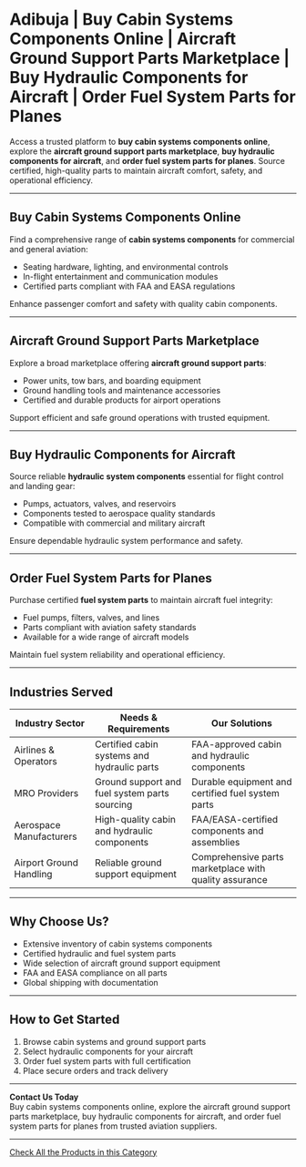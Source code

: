 # Adibuja | Buy Cabin Systems Components Online | Aircraft Ground Support Parts Marketplace | Buy Hydraulic Components for Aircraft | Order Fuel System Parts for Planes

Access a trusted platform to **buy cabin systems components online**, explore the **aircraft ground support parts marketplace**, **buy hydraulic components for aircraft**, and **order fuel system parts for planes**. Source certified, high-quality parts to maintain aircraft comfort, safety, and operational efficiency.

---

## Buy Cabin Systems Components Online

Find a comprehensive range of **cabin systems components** for commercial and general aviation:

- Seating hardware, lighting, and environmental controls  
- In-flight entertainment and communication modules  
- Certified parts compliant with FAA and EASA regulations  

Enhance passenger comfort and safety with quality cabin components.

---

## Aircraft Ground Support Parts Marketplace

Explore a broad marketplace offering **aircraft ground support parts**:

- Power units, tow bars, and boarding equipment  
- Ground handling tools and maintenance accessories  
- Certified and durable products for airport operations  

Support efficient and safe ground operations with trusted equipment.

---

## Buy Hydraulic Components for Aircraft

Source reliable **hydraulic system components** essential for flight control and landing gear:

- Pumps, actuators, valves, and reservoirs  
- Components tested to aerospace quality standards  
- Compatible with commercial and military aircraft  

Ensure dependable hydraulic system performance and safety.

---

## Order Fuel System Parts for Planes

Purchase certified **fuel system parts** to maintain aircraft fuel integrity:

- Fuel pumps, filters, valves, and lines  
- Parts compliant with aviation safety standards  
- Available for a wide range of aircraft models  

Maintain fuel system reliability and operational efficiency.

---

## Industries Served

| Industry Sector          | Needs & Requirements                              | Our Solutions                                     |
|--------------------------|--------------------------------------------------|--------------------------------------------------|
| Airlines & Operators     | Certified cabin systems and hydraulic parts       | FAA-approved cabin and hydraulic components        |
| MRO Providers            | Ground support and fuel system parts sourcing      | Durable equipment and certified fuel system parts  |
| Aerospace Manufacturers  | High-quality cabin and hydraulic components         | FAA/EASA-certified components and assemblies        |
| Airport Ground Handling  | Reliable ground support equipment                   | Comprehensive parts marketplace with quality assurance |

---

## Why Choose Us?

- Extensive inventory of cabin systems components  
- Certified hydraulic and fuel system parts  
- Wide selection of aircraft ground support equipment  
- FAA and EASA compliance on all parts  
- Global shipping with documentation  

---

## How to Get Started

1. Browse cabin systems and ground support parts  
2. Select hydraulic components for your aircraft  
3. Order fuel system parts with full certification  
4. Place secure orders and track delivery  

---

**Contact Us Today**  
Buy cabin systems components online, explore the aircraft ground support parts marketplace, buy hydraulic components for aircraft, and order fuel system parts for planes from trusted aviation suppliers.

---
[Check All the Products in this Category](https://www.adibuja.com/categories/nsn)
